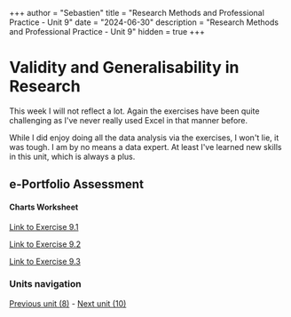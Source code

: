 +++
author = "Sebastien"
title = "Research Methods and Professional Practice - Unit 9"
date = "2024-06-30"
description = "Research Methods and Professional Practice - Unit 9"
hidden = true
+++

# Validity and Generalisability in Research

This week I will not reflect a lot. Again the exercises have been quite challenging as I've never really used Excel in that manner before.

While I did enjoy doing all the data analysis via the exercises, I won't lie, it was tough. I am by no means a data expert. At least I've learned new skills in this unit, which is always a plus.

## e-Portfolio Assessment

#### Charts Worksheet

[Link to Exercise 9.1](/exercise_9.1.xlsx)

[Link to Exercise 9.2](/exercise_9.2.xlsx)

[Link to Exercise 9.3](/exercise_9.3.xlsx)


### Units navigation

[Previous unit (8)](/post/m7u8/) - [Next unit (10)](/post/m7u10/)
